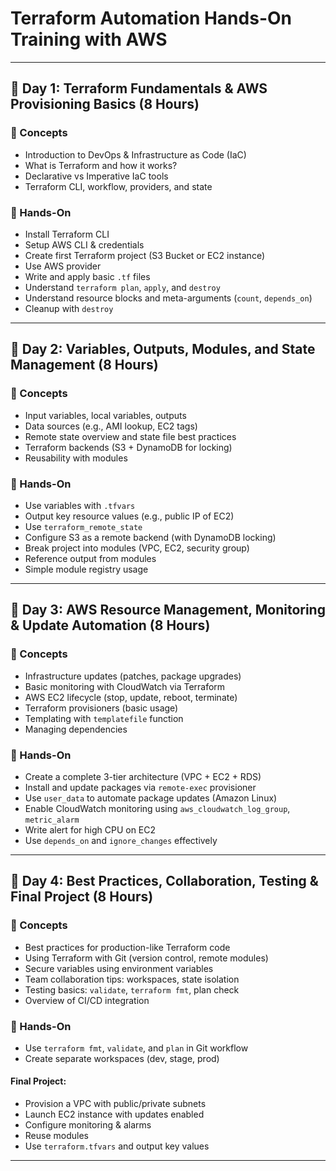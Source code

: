 # Terraform Automation Hands-On Training with AWS

---

## 📘 Day 1: Terraform Fundamentals & AWS Provisioning Basics (8 Hours)

### 🧠 Concepts
- Introduction to DevOps & Infrastructure as Code (IaC)
- What is Terraform and how it works?
- Declarative vs Imperative IaC tools
- Terraform CLI, workflow, providers, and state

### 🔨 Hands-On
- Install Terraform CLI
- Setup AWS CLI & credentials
- Create first Terraform project (S3 Bucket or EC2 instance)
- Use AWS provider
- Write and apply basic `.tf` files
- Understand `terraform plan`, `apply`, and `destroy`
- Understand resource blocks and meta-arguments (`count`, `depends_on`)
- Cleanup with `destroy`

---

## 📘 Day 2: Variables, Outputs, Modules, and State Management (8 Hours)

### 🧠 Concepts
- Input variables, local variables, outputs
- Data sources (e.g., AMI lookup, EC2 tags)
- Remote state overview and state file best practices
- Terraform backends (S3 + DynamoDB for locking)
- Reusability with modules

### 🔨 Hands-On
- Use variables with `.tfvars`
- Output key resource values (e.g., public IP of EC2)
- Use `terraform_remote_state`
- Configure S3 as a remote backend (with DynamoDB locking)
- Break project into modules (VPC, EC2, security group)
- Reference output from modules
- Simple module registry usage

---

## 📘 Day 3: AWS Resource Management, Monitoring & Update Automation (8 Hours)

### 🧠 Concepts
- Infrastructure updates (patches, package upgrades)
- Basic monitoring with CloudWatch via Terraform
- AWS EC2 lifecycle (stop, update, reboot, terminate)
- Terraform provisioners (basic usage)
- Templating with `templatefile` function
- Managing dependencies

### 🔨 Hands-On
- Create a complete 3-tier architecture (VPC + EC2 + RDS)
- Install and update packages via `remote-exec` provisioner
- Use `user_data` to automate package updates (Amazon Linux)
- Enable CloudWatch monitoring using `aws_cloudwatch_log_group`, `metric_alarm`
- Write alert for high CPU on EC2
- Use `depends_on` and `ignore_changes` effectively

---

## 📘 Day 4: Best Practices, Collaboration, Testing & Final Project (8 Hours)

### 🧠 Concepts
- Best practices for production-like Terraform code
- Using Terraform with Git (version control, remote modules)
- Secure variables using environment variables
- Team collaboration tips: workspaces, state isolation
- Testing basics: `validate`, `terraform fmt`, plan check
- Overview of CI/CD integration

### 🔨 Hands-On
- Use `terraform fmt`, `validate`, and `plan` in Git workflow
- Create separate workspaces (dev, stage, prod)

#### Final Project:
- Provision a VPC with public/private subnets
- Launch EC2 instance with updates enabled
- Configure monitoring & alarms
- Reuse modules
- Use `terraform.tfvars` and output key values

---
